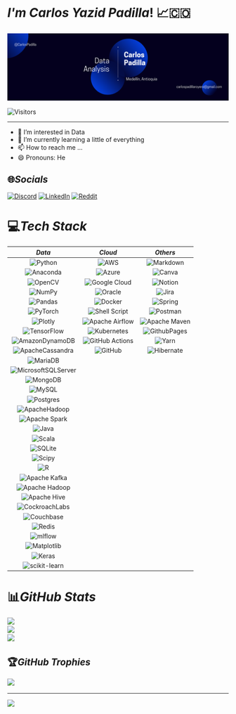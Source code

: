 # ***I'm Carlos Yazid Padilla***! 📈🇨🇴
![My Banner Profile](/Banner.png)

![Visitors](https://api.visitorbadge.io/api/combined?path=https%3A%2F%2Fgithub.com%2FCarlosYazid&label=Visitors&labelColor=%23ba68c8&countColor=%232ccce4&style=flat)

---

- 👀 I’m interested in Data
- 🌱 I’m currently learning a little of everything
- 📫 How to reach me ...
- 😄 Pronouns: He

## 🌐*Socials*
[![Discord](https://img.shields.io/badge/Discord-%237289DA.svg?logo=discord&logoColor=white)](https://discord.gg/939669249658601493) [![LinkedIn](https://img.shields.io/badge/LinkedIn-%230077B5.svg?logo=linkedin&logoColor=white)](https://linkedin.com/in/carlospadillar) [![Reddit](https://img.shields.io/badge/Reddit-%23FF4500.svg?logo=Reddit&logoColor=white)](https://reddit.com/user/Hawk7669Colombia) 

# 💻*Tech Stack*

 *Data* | *Cloud* | *Others*
|:---:|:---:|:---:
 | ![Python][Python] | ![AWS][AWS] | ![Markdown][Markdown]    	    
 | ![Anaconda][Anaconda] | ![Azure][Azure]  | ![Canva][Canva]
 | ![OpenCV][OpenCV] | ![Google Cloud][GoogleCloud] | ![Notion][Notion]
 | ![NumPy][NumPy] | ![Oracle][Oracle] | ![Jira][Jira] 
 | ![Pandas][Pandas] | ![Docker][Docker] | ![Spring][Spring]
 | ![PyTorch][PyTorch] | ![Shell Script][ShellScript] | ![Postman][Postman]
 | ![Plotly][Plotly] | ![Apache Airflow][ApacheAirflow] | ![Apache Maven][ApacheMaven]
 | ![TensorFlow][TensorFlow] | ![Kubernetes][Kubernetes] | ![GithubPages][GithubPages]
 | ![AmazonDynamoDB][AmazonDynamoDB] | ![GitHub Actions][GitHubActions] | ![Yarn][Yarn]
 | ![ApacheCassandra][ApacheCassandra] | ![GitHub][GitHub] | ![Hibernate][Hibernate]
 | ![MariaDB][MariaDB] | |
 | ![MicrosoftSQLServer][MicrosoftSQLServer] | |
 | ![MongoDB][MongoDB] | | 
 | ![MySQL][MySQL] | |
 | ![Postgres][Postgres] | |
 | ![ApacheHadoop][ApacheHadoop] | |
 | ![Apache Spark][ApacheSpark] | |
 | ![Java][Java] | |
 | ![Scala][Scala] | |
 | ![SQLite][SQLite] | |
 | ![Scipy][Scipy] | |
 | ![R][R] | |
 | ![Apache Kafka][ApacheKafka] | |
 | ![Apache Hadoop][ApacheHadoop] | |
 | ![Apache Hive][ApacheHive] | |
 | ![CockroachLabs][CockroachLabs] | |
 | ![Couchbase][Couchbase] | |
 | ![Redis][Redis] | |
 | ![mlflow][mlflow] | |
 | ![Matplotlib][Matplotlib] | |
 | ![Keras][Keras] | |
 | ![scikit-learn][scikit-learn] | |
  
 
# 📊*GitHub Stats*
![](https://github-readme-stats.vercel.app/api?username=CarlosYazid&theme=radical&hide_border=false&include_all_commits=false&count_private=false)<br/>
![](https://github-readme-streak-stats.herokuapp.com/?user=CarlosYazid&theme=radical&hide_border=false)<br/>
![](https://github-readme-stats.vercel.app/api/top-langs/?username=CarlosYazid&theme=radical&hide_border=false&include_all_commits=false&count_private=false&layout=compact)

## 🏆*GitHub Trophies*
![](https://github-trophies.vercel.app/?username=CarlosYazid&theme=radical&no-frame=true&no-bg=true&margin-w=4)

<!--Data-->
[Python]: https://img.shields.io/badge/python-3670A0?style=for-the-badge&logo=python&logoColor=ffdd54
[Anaconda]: https://img.shields.io/badge/Anaconda-%2344A833.svg?style=for-the-badge&logo=anaconda&logoColor=white
[OpenCV]: https://img.shields.io/badge/opencv-%23white.svg?style=for-the-badge&logo=opencv&logoColor=white
[NumPy]: https://img.shields.io/badge/numpy-%23013243.svg?style=for-the-badge&logo=numpy&logoColor=white
[Pandas]: https://img.shields.io/badge/pandas-%23150458.svg?style=for-the-badge&logo=pandas&logoColor=white
[PyTorch]: https://img.shields.io/badge/PyTorch-%23EE4C2C.svg?style=for-the-badge&logo=PyTorch&logoColor=white
[Plotly]: https://img.shields.io/badge/Plotly-%233F4F75.svg?style=for-the-badge&logo=plotly&logoColor=white
[TensorFlow]: https://img.shields.io/badge/TensorFlow-%23FF6F00.svg?style=for-the-badge&logo=TensorFlow&logoColor=white
[AmazonDynamoDB]: https://img.shields.io/badge/Amazon%20DynamoDB-4053D6?style=for-the-badge&logo=Amazon%20DynamoDB&logoColor=white
[ApacheCassandra]: https://img.shields.io/badge/cassandra-%231287B1.svg?style=flat&logo=apache-cassandra&logoColor=white
[MicrosoftSQLServer]: https://img.shields.io/badge/Microsoft%20SQL%20Sever-CC2927?style=flat&logo=microsoft%20sql%20server&logoColor=white
[MongoDB]: https://img.shields.io/badge/MongoDB-%234ea94b.svg?style=flat&logo=mongodb&logoColor=white
[MySQL]: https://img.shields.io/badge/mysql-4479A1.svg?style=for-the-badge&logo=mysql&logoColor=white
[Postgres]: https://img.shields.io/badge/postgres-%23316192.svg?style=for-the-badge&logo=postgresql&logoColor=white
[SQLite]: https://img.shields.io/badge/sqlite-%2307405e.svg?style=for-the-badge&logo=sqlite&logoColor=white
[Scipy]: https://img.shields.io/badge/SciPy-%230C55A5.svg?style=for-the-badge&logo=scipy&logoColor=%white
[R]: https://img.shields.io/badge/r-%23276DC3.svg?style=for-the-badge&logo=r&logoColor=white
[Java]: https://img.shields.io/badge/java-%23ED8B00.svg?style=for-the-badge&logo=openjdk&logoColor=white
[ApacheHadoop]: https://img.shields.io/badge/Apache%20Hadoop-66CCFF?style=for-the-badge&logo=apachehadoop&logoColor=black
[ApacheAirflow]: https://img.shields.io/badge/Apache%20Airflow-017CEE?style=for-the-badge&logo=Apache%20Airflow&logoColor=white
[ApacheSpark]: https://img.shields.io/badge/Apache%20Spark-FDEE21?style=for-the-badge&logo=apachespark&logoColor=black
[Scala]: https://img.shields.io/badge/scala-%23DC322F.svg?style=for-the-badge&logo=scala&logoColor=white
[ApacheKafka]: https://img.shields.io/badge/Apache%20Kafka-000?style=for-the-badge&logo=apachekafka
[ApacheHadoop]: https://img.shields.io/badge/Apache%20Hadoop-66CCFF?style=for-the-badge&logo=apachehadoop&logoColor=black
[ApacheHive]: https://img.shields.io/badge/Apache%20Hive-FDEE21?style=for-the-badge&logo=apachehive&logoColor=black
[CockroachLabs]: https://img.shields.io/badge/Cockroach%20Labs-6933FF?style=for-the-badge&logo=Cockroach%20Labs&logoColor=white
[Couchbase]: https://img.shields.io/badge/Couchbase-EA2328?style=for-the-badge&logo=couchbase&logoColor=white
[MariaDB]: https://img.shields.io/badge/MariaDB-003545?style=for-the-badge&logo=mariadb&logoColor=white
[Redis]: https://img.shields.io/badge/redis-%23DD0031.svg?style=for-the-badge&logo=redis&logoColor=white
[mlflow]: https://img.shields.io/badge/mlflow-%23d9ead3.svg?style=for-the-badge&logo=numpy&logoColor=blue
[Matplotlib]: https://img.shields.io/badge/Matplotlib-%23ffffff.svg?style=for-the-badge&logo=Matplotlib&logoColor=black 
[Keras]: https://img.shields.io/badge/Keras-%23D00000.svg?style=for-the-badge&logo=Keras&logoColor=white
[scikit-learn]: https://img.shields.io/badge/scikit--learn-%23F7931E.svg?style=for-the-badge&logo=scikit-learn&logoColor=white

<!--Cloud-->
[AWS]: https://img.shields.io/badge/AWS-%23FF9900.svg?style=for-the-badge&logo=amazon-aws&logoColor=white
[Azure]: https://img.shields.io/badge/azure-%230072C6.svg?style=for-the-badge&logo=microsoftazure&logoColor=white
[GoogleCloud]: https://img.shields.io/badge/GoogleCloud-%234285F4.svg?style=for-the-badge&logo=google-cloud&logoColor=white 
[Kubernetes]: https://img.shields.io/badge/kubernetes-%23326ce5.svg?style=for-the-badge&logo=kubernetes&logoColor=white
[Docker]: https://img.shields.io/badge/docker-%230db7ed.svg?style=for-the-badge&logo=docker&logoColor=white
[ShellScript]: https://img.shields.io/badge/shell_script-%23121011.svg?style=for-the-badge&logo=gnu-bash&logoColor=white
[Oracle]: https://img.shields.io/badge/Oracle-F80000?style=for-the-badge&logo=oracle&logoColor=white
[GitHubActions]: https://img.shields.io/badge/github%20actions-%232671E5.svg?style=for-the-badge&logo=githubactions&logoColor=white
[GitHub]: https://img.shields.io/badge/github-%23121011.svg?style=for-the-badge&logo=github&logoColor=white

<!--Others-->
[Markdown]: https://img.shields.io/badge/markdown-%23000000.svg?style=for-the-badge&logo=markdown&logoColor=white
[Canva]: https://img.shields.io/badge/Canva-%2300C4CC.svg?style=for-the-badge&logo=Canva&logoColor=white
[Figma]: https://img.shields.io/badge/figma-%23F24E1E.svg?style=flat&logo=figma&logoColor=white
[Notion]: https://img.shields.io/badge/Notion-%23000000.svg?style=for-the-badge&logo=notion&logoColor=white
[Jira]: https://img.shields.io/badge/jira-%230A0FFF.svg?style=for-the-badge&logo=jira&logoColor=white
[Postman]: https://img.shields.io/badge/Postman-FF6C37?style=for-the-badge&logo=postman&logoColor=white
[GithubPages]: https://img.shields.io/badge/github%20pages-121013?style=for-the-badge&logo=github&logoColor=white
[Yarn]: https://img.shields.io/badge/yarn-%232C8EBB.svg?style=for-the-badge&logo=yarn&logoColor=white
[Spring]: https://img.shields.io/badge/spring-%236DB33F.svg?style=for-the-badge&logo=spring&logoColor=white
[ApacheMaven]: https://img.shields.io/badge/Apache%20Maven-C71A36?style=for-the-badge&logo=Apache%20Maven&logoColor=white
[Hibernate]: https://img.shields.io/badge/Hibernate-59666C?style=for-the-badge&logo=Hibernate&logoColor=white

---
[![](https://visitcount.itsvg.in/api?id=CarlosYazid&icon=0&color=0)](https://visitcount.itsvg.in)
